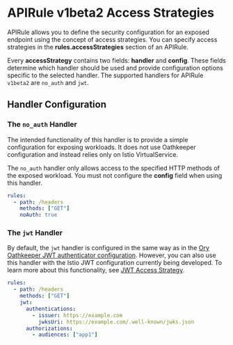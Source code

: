 # APIRule v1beta2 Access Strategies

APIRule allows you to define the security configuration for an exposed endpoint using the concept of access strategies. You can specify access strategies in the **rules.accessStrategies** section of an APIRule.

Every **accessStrategy** contains two fields: **handler** and **config**. These fields determine which handler should be used and provide configuration options specific to the selected handler. The supported handlers for APIRule `v1beta2` are `no_auth` and `jwt`.

## Handler Configuration

### The `no_auth` Handler

The intended functionality of this handler is to provide a simple configuration for exposing workloads. It does not use Oathkeeper configuration and instead relies only on Istio VirtualService.

The `no_auth` handler only allows access to the specified HTTP methods of the exposed workload. You must not configure the **config** field when using this handler.

```yaml
rules:
  - path: /headers
    methods: ["GET"]
    noAuth: true
```

### The `jwt` Handler

By default, the `jwt` handler is configured in the same way as in the [Ory Oathkeeper JWT authenticator configuration](https://www.ory.sh/docs/oathkeeper/pipeline/authn#jwt). However, you can also use this handler with the Istio JWT configuration currently being developed. To learn more about this functionality, see [JWT Access Strategy](04-20-apirule-istio-jwt-access-strategy.md).

```yaml
rules:
  - path: /headers
    methods: ["GET"]
    jwt:
      authentications:
        - issuer: https://example.com
          jwksUri: https://example.com/.well-known/jwks.json
      authorizations:
        - audiences: ["app1"]
```
